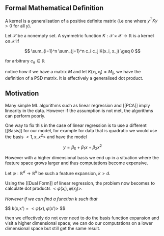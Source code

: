 
## Formal Mathematical Definition

A kernel is a generalisation of a positive definite matrix (i.e one where $y^T X y >0$ for all $y$).

Let $\mathcal{X}$ be a nonempty set. A symmetric function $K: \mathcal{X} \times \mathcal{X} \rightarrow \mathbb{R}$ is a kernel on $\mathcal{X}$ if

$$
\sum_{i=1}^n \sum_{j=1}^n c_i c_j K(x_i, x_j) \geq 0
$$

for arbitrary $c_n \in \mathbb{R}$

notice how if we have a matrix $M$ and let $K(x_i,x_j) = M_{ij}$, we have the definition of a PSD matrix. It is effectively a generalised dot product.

## Motivation

Many simple ML algorithms such as linear regression and [[PCA]] imply linearity in the data. However if the assumption is not met, the algorithms can perform poorly. 

One way to fix this in the case of linear regression is to use a different [[Basis]] for our model, for example for data that is quadratic we would use the basis $<1, x, x^2>$ and have the model

$$ y = \beta_0 + \beta_1 x + \beta_2 x^2$$

However with a higher dimensional basis we end up in a situation where the feature space grows larger and thus computations become expensive.

Let $\varphi : \mathbb{R}^d \rightarrow \mathbb{R}^k$ be such a feature expansion, $k>d$. 

Using the [[Dual Form]] of linear regression, the problem now becomes to calculate dot products $<\varphi(x_i), \varphi(x_j)>$. 

*However if we can find a function $k$ such that*

$$
k(x,x') = $<\varphi(x), \varphi(x')>$
$$

then we effectively do not ever need to do the basis function expansion and visit a higher dimensional space; we can do our computations on a lower dimensional space but still get the same result.




